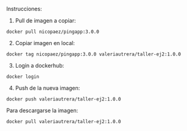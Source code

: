 Instrucciones:

1. Pull de imagen a copiar:
```shell
docker pull nicopaez/pingapp:3.0.0
```

2. Copiar imagen en local:
```shell
docker tag nicopaez/pingapp:3.0.0 valeriautrera/taller-ej2:1.0.0
```

3. Login a dockerhub:
```shell
docker login
```

4. Push de la nueva imagen:
```shell
docker push valeriautrera/taller-ej2:1.0.0
```

Para descargarse la imagen:
```shell
docker pull valeriautrera/taller-ej2:1.0.0
```
